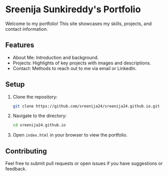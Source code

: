 # Sreenija Sunkireddy's Portfolio

Welcome to my portfolio! This site showcases my skills, projects, and contact information.

## Features

- About Me: Introduction and background.
- Projects: Highlights of key projects with images and descriptions.
- Contact: Methods to reach out to me via email or LinkedIn.

## Setup

1. Clone the repository:
    ```bash
    git clone https://github.com/sreenija24/sreenija24.github.io.git
    ```

2. Navigate to the directory:
    ```bash
    cd sreenija24.github.io
    ```

3. Open `index.html` in your browser to view the portfolio.

## Contributing

Feel free to submit pull requests or open issues if you have suggestions or feedback.
